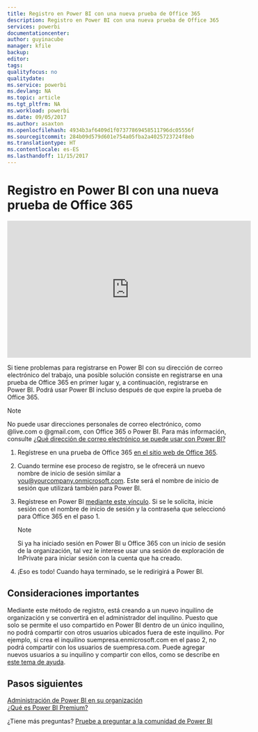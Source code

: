 ```yaml
---
title: Registro en Power BI con una nueva prueba de Office 365
description: Registro en Power BI con una nueva prueba de Office 365
services: powerbi
documentationcenter: 
author: guyinacube
manager: kfile
backup: 
editor: 
tags: 
qualityfocus: no
qualitydate: 
ms.service: powerbi
ms.devlang: NA
ms.topic: article
ms.tgt_pltfrm: NA
ms.workload: powerbi
ms.date: 09/05/2017
ms.author: asaxton
ms.openlocfilehash: 4934b3af6409d1f07377869458511796dc05556f
ms.sourcegitcommit: 284b09d579d601e754a05fba2a4025723724f8eb
ms.translationtype: HT
ms.contentlocale: es-ES
ms.lasthandoff: 11/15/2017
---
```

# <a name="signing-up-for-power-bi-with-a-new-office-365-trial"></a>Registro en Power BI con una nueva prueba de Office 365
<iframe width="560" height="315" src="https://www.youtube.com/embed/gbSuFST-Nx4?showinfo=0" frameborder="0" allowfullscreen></iframe>

Si tiene problemas para registrarse en Power BI con su dirección de correo electrónico del trabajo, una posible solución consiste en registrarse en una prueba de Office 365 en primer lugar y, a continuación, registrarse en Power BI.  Podrá usar Power BI incluso después de que expire la prueba de Office 365.

> [!NOTE]
> No puede usar direcciones personales de correo electrónico, como @live.com o @gmail.com, con Office 365 o Power BI. Para más información, consulte [¿Qué dirección de correo electrónico se puede usar con Power BI?](service-self-service-signup-for-power-bi.md#what-email-address-can-be-used-with-power-bi)
> 
> 

1. Regístrese en una prueba de Office 365 [en el sitio web de Office 365](https://go.microsoft.com/fwlink/p/?LinkID=403802).
2. Cuando termine ese proceso de registro, se le ofrecerá un nuevo nombre de inicio de sesión similar a you@yourcompany.onmicrosoft.com.  Este será el nombre de inicio de sesión que utilizará también para Power BI.
3. Regístrese en Power BI [mediante este vínculo](https://portal.office.com/Start/Confirm?Sku=a403ebcc-fae0-4ca2-8c8c-7a907fd6c235&ru=https%3A%2F%2Fapp.powerbi.com%3FredirectedFromSignup%3D1%26noSignUpCheck%3D1).  Si se le solicita, inicie sesión con el nombre de inicio de sesión y la contraseña que seleccionó para Office 365 en el paso 1.
   
   > [!NOTE]
   > Si ya ha iniciado sesión en Power BI u Office 365 con un inicio de sesión de la organización, tal vez le interese usar una sesión de exploración de InPrivate para iniciar sesión con la cuenta que ha creado.
   > 
   > 
4. ¡Eso es todo!  Cuando haya terminado, se le redirigirá a Power BI.

## <a name="important-considerations"></a>Consideraciones importantes
Mediante este método de registro, está creando a un nuevo inquilino de organización y se convertirá en el administrador del inquilino.  Puesto que solo se permite el uso compartido en Power BI dentro de un único inquilino, no podrá compartir con otros usuarios ubicados fuera de este inquilino.  Por ejemplo, si crea el inquilino suempresa.enmicrosoft.com en el paso 2, no podrá compartir con los usuarios de suempresa.com.  Puede agregar nuevos usuarios a su inquilino y compartir con ellos, como se describe en [este tema de ayuda](https://support.office.com/en-sg/article/Add-users-individually-to-Office-365---Admin-Help-1970f7d6-03b5-442f-b385-5880b9c256ec?ui=en-US&rs=en-SG&ad=SG).

## <a name="next-steps"></a>Pasos siguientes
[Administración de Power BI en su organización](service-admin-administering-power-bi-in-your-organization.md)  
[¿Qué es Power BI Premium?](service-premium.md)  

¿Tiene más preguntas? [Pruebe a preguntar a la comunidad de Power BI](http://community.powerbi.com/)

